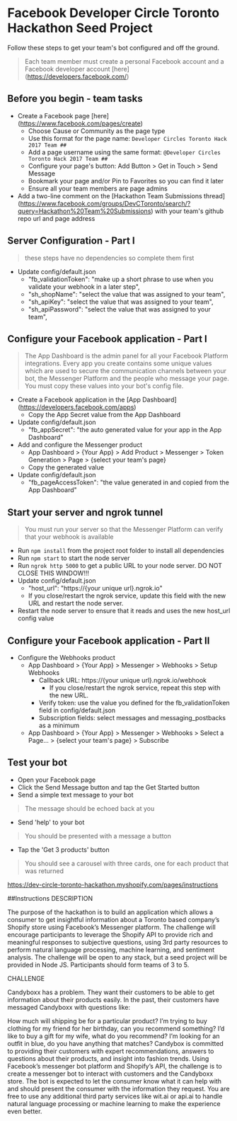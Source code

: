 # Facebook Developer Circle Toronto Hackathon Seed Project

Follow these steps to get your team's bot configured and off the ground.

> Each team member must create a personal Facebook account and a Facebook developer account [here] (https://developers.facebook.com/)

## Before you begin - team tasks

* Create a Facebook page [here] (https://www.facebook.com/pages/create)
    * Choose Cause or Community as the page type
    * Use this format for the page name: ```Developer Circles Toronto Hack 2017 Team ##```
    * Add a page username using the same format: ```@Developer Circles Toronto Hack 2017 Team ##```
    * Configure your page's button: Add Button > Get in Touch > Send Message
    * Bookmark your page and/or Pin to Favorites so you can find it later
    * Ensure all your team members are page admins
* Add a two-line comment on the [Hackathon Team Submissions thread] (https://www.facebook.com/groups/DevCToronto/search/?query=Hackathon%20Team%20Submissions) with your team's github repo url and page address

## Server Configuration - Part I
> these steps have no dependencies so complete them first
* Update config/default.json
    * "fb_validationToken": "make up a short phrase to use when you validate your webhook in a later step",
    * "sh_shopName": "select the value that was assigned to your team",
    * "sh_apiKey": "select the value that was assigned to your team",
    * "sh_apiPassword": "select the value that was assigned to your team",

## Configure your Facebook application - Part I
> The App Dashboard is the admin panel for all your Facebook Platform integrations. Every app you create contains some unique values which are used to secure the communication channels between your bot, the Messenger Platform and the people who message your page. You must copy these values into your bot's config file.
* Create a Facebook application in the [App Dashboard] (https://developers.facebook.com/apps)
    * Copy the App Secret value from the App Dashboard
* Update config/default.json
    * "fb_appSecret": "the auto generated value for your app in the App Dashboard"
* Add and configure the Messenger product
    * App Dashboard > {Your App} > Add Product > Messenger > Token Generation > Page > {select your team's page}
    * Copy the generated value
* Update config/default.json
    * "fb_pageAccessToken":  "the value generated in and copied from the App Dashboard"

## Start your server and ngrok tunnel
> You must run your server so that the Messenger Platform can verify that your webhook is available
* Run `npm install` from the project root folder to install all dependencies
* Run `npm start` to start the node server
* Run `ngrok http 5000` to get a public URL to your node server. DO NOT CLOSE THIS WINDOW!!!
* Update config/default.json
    * "host_url": "https://{your unique url}.ngrok.io"
    * If you close/restart the ngrok service, update this field with the new URL and restart the node server.
* Restart the node server to ensure that it reads and uses the new host_url config value

## Configure your Facebook application - Part II

* Configure the Webhooks product
    * App Dashboard > {Your App} > Messenger > Webhooks > Setup Webhooks
        * Callback URL:  https://{your unique url}.ngrok.io/webhook
            * If you close/restart the ngrok service, repeat this step with the new URL.
        * Verify token: use the value you defined for the fb_validationToken field in config/default.json
        * Subscription fields: select messages and messaging_postbacks as a minimum
    * App Dashboard > {Your App} > Messenger > Webhooks > Select a Page... > {select your team's page} > Subscribe

## Test your bot
* Open your Facebook page
* Click the Send Message button and tap the Get Started button
* Send a simple text message to your bot
> The message should be echoed back at you
* Send 'help' to your bot
> You should be presented with a message a button
* Tap the 'Get 3 products' button
> You should see a carousel with three cards, one for each product that was returned


https://dev-circle-toronto-hackathon.myshopify.com/pages/instructions

##Instructions
DESCRIPTION

The purpose of the hackathon is to build an application which allows a consumer to get insightful information about a Toronto based company’s Shopify store using Facebook’s Messenger platform. The challenge will encourage participants to leverage the Shopify API to provide rich and meaningful responses to subjective questions, using 3rd party resources to perform natural language processing, machine learning, and sentiment analysis. The challenge will be open to any stack, but a seed project will be provided in Node JS. Participants should form teams of 3 to 5.

CHALLENGE

Candyboxx has a problem. They want their customers to be able to get information about their products easily. In the past, their customers have messaged Candyboxx with questions like:

How much will shipping be for a particular product?
I’m trying to buy clothing for my friend for her birthday, can you recommend something?
I’d like to buy a gift for my wife, what do you recommend?
I’m looking for an outfit in blue, do you have anything that matches?
Candybox is committed to providing their customers with expert recommendations, answers to questions about their products, and insight into fashion trends. Using Facebook’s messenger bot platform and Shopify’s API, the challenge is to create a messenger bot to interact with customers and the Candyboxx store. The bot is expected to let the consumer know what it can help with and should present the consumer with the information they request. You are free to use any additional third party services like wit.ai or api.ai to handle natural language processing or machine learning to make the experience even better.
